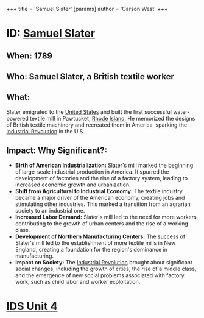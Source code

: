 +++
 title = 'Samuel Slater'
[params]
	author = 'Carson West'
+++
# ID: [Samuel Slater](./../samuel-slater/) 
## When: 1789

## Who: Samuel Slater, a British textile worker

## What:
Slater emigrated to the [United States](./../united-states/) and built the first successful water-powered textile mill in Pawtucket, [Rhode Island](./../rhode-island/). He memorized the designs of British textile machinery and recreated them in America, sparking the [Industrial Revolution](./../industrial-revolution/) in the U.S.

## Impact: Why Significant?:
* **Birth of American Industrialization:** Slater's mill marked the beginning of large-scale industrial production in America. It spurred the development of factories and the rise of a factory system, leading to increased economic growth and urbanization.
* **Shift from Agricultural to Industrial Economy:** The textile industry became a major driver of the American economy, creating jobs and stimulating other industries. This marked a transition from an agrarian society to an industrial one.
* **Increased Labor Demand:** Slater's mill led to the need for more workers, contributing to the growth of urban centers and the rise of a working class.
* **Development of Northern Manufacturing Centers:** The success of Slater's mill led to the establishment of more textile mills in New England, creating a foundation for the region's dominance in manufacturing.
* **Impact on Society:** The [Industrial Revolution](./../industrial-revolution/) brought about significant social changes, including the growth of cities, the rise of a middle class, and the emergence of new social problems associated with factory work, such as child labor and worker exploitation. 

# [IDS Unit 4](./../ids-unit-4/)
